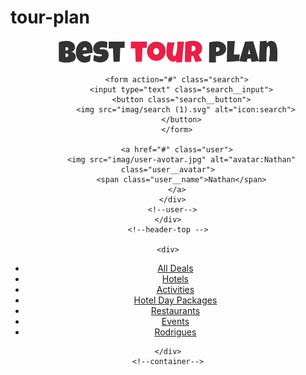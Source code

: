 # tour-plan
<!DOCTYPE html>
<html lang="en">

<head>
  <meta charset="UTF-8">
  <meta http-equiv="X-UA-Compatible" content="IE=edge">
  <meta name="viewport" content="width=device-width, initial-scale=1.0">
  <title>Best Tour Plan-Hotel Booking</title>
</head>

<body>
  <header class="header">
    <div class="container">
      <div class="header-top">
        <a href="#" class="logo">
          <img src="imag/horizontal-logo.svg.svg" alt="Logo: Best Tour Plan" class="logo__image">
        </a>

        <form action="#" class="search">
          <input type="text" class="search__input">
          <button class="search__button">
            <img src="imag/search (1).svg" alt="icon:search">
          </button>
        </form>

        <a href="#" class="user">
          <img src="imag/user-avotar.jpg" alt="avatar:Nathan" class="user__avatar">
          <span class="user__name">Nathan</span>
        </a>
      </div>
      <!--user-->
    </div>
    <!--header-top -->

    <div>
<ul class="header-menu">
  <li class="header-menu__item">
    <a href="#" class="header-menu__link">All Deals</a>
  </li>
  <li class="header-menu__item">
    <a href="#" class="header-menu__link">Hotels</a>
  </li>
  <li class="header-menu__item">
    <a href="#" class="header-menu__link">Activities</a>
  </li>
  <li class="header-menu__item">
    <a href="#" class="header-menu__link">Hotel Day Packages</a>
  </li>
  <li class="header-menu__item">
    <a href="#" class="header-menu__link">Restaurants</a>
  </li>
  <li class="header-menu__item">
    <a href="#" class="header-menu__link">Events</a>
  </li>
  <li class="header-menu__item">
    <a href="#" class="header-menu__link">Rodrigues</a>
  </li>
</ul>
      <!--header-menu-->

    </div>
    <!--container-->

  </header>

</body>

</html>
